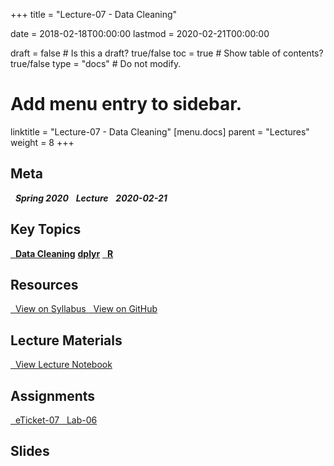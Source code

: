 +++
title = "Lecture-07 - Data Cleaning"

date = 2018-02-18T00:00:00
lastmod = 2020-02-21T00:00:00

draft = false  # Is this a draft? true/false
toc = true  # Show table of contents? true/false
type = "docs"  # Do not modify.

# Add menu entry to sidebar.
linktitle = "Lecture-07 - Data Cleaning"
[menu.docs]
  parent = "Lectures"
  weight = 8
+++

## Meta
<i class="meta-badge semester-sp19"><i class="far fa-calendar-alt fa-lg"></i>&nbsp; **Spring 2020** </i> 
<i class="meta-badge progress-draft"><i class="fas fa-tasks fa-lg"></i>&nbsp; **Lecture** </i> 
<i class="meta-badge progress-update"><i class="far fa-clock fa-lg"></i>&nbsp; **2020-02-21** </i>

## Key Topics
<a class="meta-badge keyword" href="/docs/topic-index/#a-d"><i class="fas fa-tags fa-lg"></i>&nbsp; **Data Cleaning**</a> 
<a class="meta-badge package" href="/docs/topic-index/#a-d"><i class="fas fa-archive fa-lg"></i> **dplyr**</a> 
<a class="meta-badge tool" href="/docs/topic-index/#q-t"><i class="fas fa-wrench fa-lg"></i>&nbsp; **R**</a>

## Resources
<a class="btn btn-outline-primary resource" href="https://slu-soc5650.github.io/syllabus/lecture-07-data-cleaning.html" target="_blank"><i class="fas fa-book fa-lg"></i>&nbsp; View on Syllabus </a> 
<a class="btn btn-outline-primary resource" href="https://github.com/slu-soc5650/lecture-07" target="_blank"><i class="fab fa-github fa-lg"></i>&nbsp; View on GitHub </a> 

## Lecture Materials
<a class="btn btn-outline-primary resource" href="http://slu-soc5650.github.io/lecture-07/index.nb.html" target="_blank"><i class="fab fa-markdown fa-lg"></i>&nbsp; View Lecture Notebook </a>

## Assignments
<a class="btn btn-outline-primary resource" href="https://forms.gle/ECVT9X1E6HDXQY3p9" target="_blank"><i class="fab fa-google fa-lg"></i>&nbsp; eTicket-07 </a>
<a class="btn btn-outline-primary resource" href="https://github.com/slu-soc5650/lecture-07/blob/master/assignments/lab-06.pdf" target="_blank"><i class="fas fa-file-pdf fa-lg"></i>&nbsp; Lab-06 </a>

## Slides
<p> </p>
<script async class="speakerdeck-embed" data-id="b3c0d903b15146e8a38fa984d46e1366" data-ratio="1.33333333333333" src="//speakerdeck.com/assets/embed.js"></script>
<p> </p>
